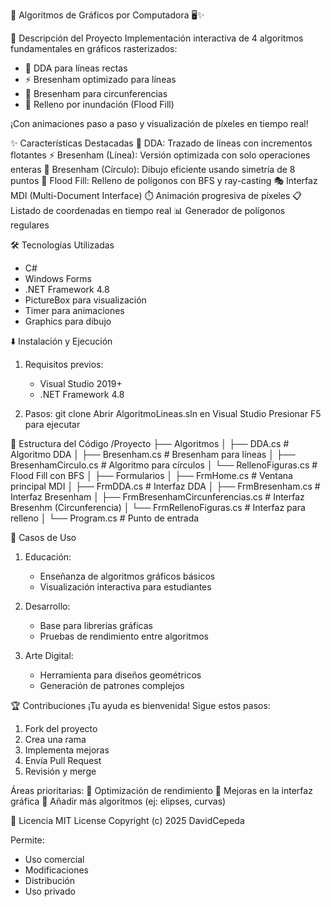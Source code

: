 🌈 Algoritmos de Gráficos por Computadora 🖥️✨

🚀 Descripción del Proyecto
Implementación interactiva de 4 algoritmos fundamentales en gráficos rasterizados:
- 🧮 DDA para líneas rectas
- ⚡ Bresenham optimizado para líneas
- 🔵 Bresenham para circunferencias
- 🎨 Relleno por inundación (Flood Fill)

¡Con animaciones paso a paso y visualización de píxeles en tiempo real!

✨ Características Destacadas
📐 DDA: Trazado de líneas con incrementos flotantes
⚡ Bresenham (Línea): Versión optimizada con solo operaciones enteras
🔵 Bresenham (Círculo): Dibujo eficiente usando simetría de 8 puntos
🌊 Flood Fill: Relleno de polígonos con BFS y ray-casting
🎭 Interfaz MDI (Multi-Document Interface)
⏱️ Animación progresiva de píxeles
📋 Listado de coordenadas en tiempo real
📊 Generador de polígonos regulares

🛠️ Tecnologías Utilizadas
- C#
- Windows Forms
- .NET Framework 4.8
- PictureBox para visualización
- Timer para animaciones
- Graphics para dibujo

⬇️ Instalación y Ejecución
1. Requisitos previos:
   - Visual Studio 2019+
   - .NET Framework 4.8

2. Pasos:
   git clone 
   Abrir AlgoritmoLineas.sln en Visual Studio
   Presionar F5 para ejecutar

🧩 Estructura del Código
/Proyecto
├── Algoritmos
│   ├── DDA.cs                 # Algoritmo DDA
│   ├── Bresenham.cs           # Bresenham para líneas
│   ├── BresenhamCirculo.cs    # Algoritmo para círculos
│   └── RellenoFiguras.cs      # Flood Fill con BFS
│
├── Formularios
│   ├── FrmHome.cs                       # Ventana principal MDI
│   ├── FrmDDA.cs                        # Interfaz DDA
│   ├── FrmBresenham.cs                  # Interfaz Bresenham
│   ├── FrmBresenhamCircunferencias.cs   # Interfaz Bresenhm (Circunferencia)
│   └── FrmRellenoFiguras.cs             # Interfaz para relleno
│
└── Program.cs                 # Punto de entrada

🎯 Casos de Uso
1. Educación:
   - Enseñanza de algoritmos gráficos básicos
   - Visualización interactiva para estudiantes

2. Desarrollo:
   - Base para librerías gráficas
   - Pruebas de rendimiento entre algoritmos

3. Arte Digital:
   - Herramienta para diseños geométricos
   - Generación de patrones complejos

🏆 Contribuciones
¡Tu ayuda es bienvenida! Sigue estos pasos:
1. Fork del proyecto
2. Crea una rama
3. Implementa mejoras
4. Envía Pull Request
5. Revisión y merge

Áreas prioritarias:
🚀 Optimización de rendimiento
🎨 Mejoras en la interfaz gráfica
🧪 Añadir más algoritmos (ej: elipses, curvas)

📜 Licencia
MIT License
Copyright (c) 2025 DavidCepeda

Permite:
- Uso comercial
- Modificaciones
- Distribución
- Uso privado
